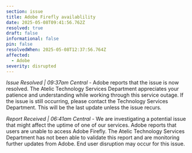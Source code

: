 ```yaml
---
section: issue
title: Adobe Firefly availablility
date: 2025-05-08T09:41:56.762Z
resolved: true
draft: false
informational: false
pin: false
resolvedWhen: 2025-05-08T12:37:56.764Z
affected:
  - Adobe
severity: disrupted
---
```

*Issue Resolved | 09:37am Central* - Adobe reports that the issue is now resolved. The Atelic Technology Services Department appreciates your patience and understanding while working through this service outage. If the issue is still occurring, please contact the Technology Services Department. This will be the last update unless the issue recurs.

*Report Received | 06:41am Central* - We are investigating a potential issue that might affect the uptime of one of our services. Adobe reports that users are unable to access Adobe Firefly. The Atelic Technology Services Department has not been able to validate this report and are monitoring further updates from Adobe. End user disruption may occur for this issue.